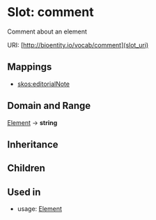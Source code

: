 # Slot: comment


Comment about an element

URI: [http://bioentity.io/vocab/comment](slot_uri)
## Mappings

 * [skos:editorialNote](http://purl.obolibrary.org/obo/skos_editorialNote)
## Domain and Range

[Element](Element.md) -> **string**
## Inheritance

## Children

## Used in

 *  usage: [Element](Element.md)
